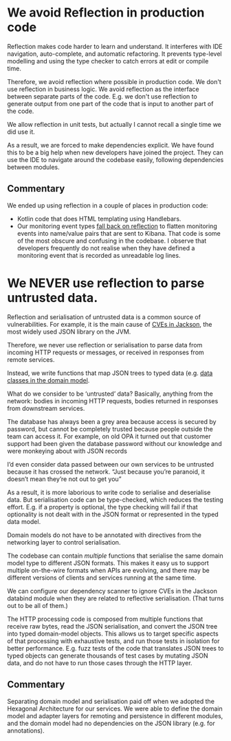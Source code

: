 # We avoid Reflection in production code

Reflection makes code harder to learn and understand. It interferes with IDE navigation, auto-complete, and automatic refactoring. It prevents type-level modelling and using the type checker to catch errors at edit or compile time.

Therefore, we avoid reflection where possible in production code. We don't use reflection in business logic. We avoid reflection as the interface between separate parts of the code. E.g. we don't use reflection to generate output from one part of the code that is input to another part of the code.

We allow reflection in unit tests, but actually I cannot recall a single time we did use it.

As a result, we are forced to make dependencies explicit.  We have found this to be a big help when new developers have joined the project.  They can use the IDE to navigate around the codebase easily, following dependencies between modules.

## Commentary

We ended up using reflection in a couple of places in production code:

* Kotlin code that does HTML templating using Handlebars.
* Our monitoring event types [fall back on reflection](http://wiki.c2.com/?FallBackOnReflection) to flatten monitoring events into name/value pairs that are sent to Kibana. That code is some of the most obscure and confusing in the codebase. I observe that developers frequently do not realise when they have defined a monitoring event that is recorded as unreadable log lines.


# We NEVER use reflection to parse untrusted data.

Reflection and serialisation of untrusted data is a common source of vulnerabilities.  For example, it is the main cause of [CVEs in Jackson](https://cve.mitre.org/cgi-bin/cvekey.cgi?keyword=jackson), the most widely used JSON library on the JVM.

Therefore, we never use reflection or serialisation to parse data from incoming HTTP requests or messages, or received in responses from remote services.

Instead, we write functions that map JSON trees to typed data (e.g. [data classes in the domain model](../immutable-domain-models/README.md). 

What do we consider to be ‘untrusted’ data? Basically, anything from the network: bodies in incoming HTTP requests, bodies returned in responses from downstream services.

The database has always been a grey area because access is secured by password, but cannot be completely trusted because people outside the team can access it. For example, on old OPA it turned out that customer support had been given the database password without our knowledge and were monkeying about with JSON records

I’d even consider data passed between our own services to be untrusted because it has crossed the network. “Just because you’re paranoid, it doesn’t mean they’re not out to get you”

As a result, it is more laborious to write code to serialise and deserialise data. But serialisation code can be type-checked, which reduces the testing effort.  E.g. if a property is optional, the type checking will fail if that optionality is not dealt with in the JSON format or represented in the typed data model.

Domain models do not have to be annotated with directives from the networking layer to control serialisation.

The codebase can contain _multiple_ functions that serialise the same domain model type to different JSON formats.  This makes it easy us to support multiple on-the-wire formats when APIs are evolving, and there may be different versions of clients and services running at the same time. 

We can configure our dependency scanner to ignore CVEs in the Jackson databind module when they are related to reflective serialisation.  (That turns out to be all of them.)

The HTTP processing code is composed from multiple functions that receive raw bytes, read the JSON serialisation, and convert the JSON tree into typed domain-model objects.  This allows us to target specific aspects of that processing with exhaustive tests, and run those tests in isolation for better performance.  E.g. fuzz tests of the code that translates JSON trees to typed objects can generate thousands of test cases by mutating JSON data, and do not have to run those cases through the HTTP layer. 


## Commentary

Separating domain model and serialisation paid off when we adopted the Hexagonal Architecture for our services.  We were able to define the domain model and adapter layers for remoting and persistence in different modules, and the domain model had no dependencies on the JSON library (e.g. for annotations).
